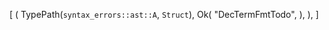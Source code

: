 [
    (
        TypePath(`syntax_errors::ast::A`, `Struct`),
        Ok(
            "DecTermFmtTodo",
        ),
    ),
]